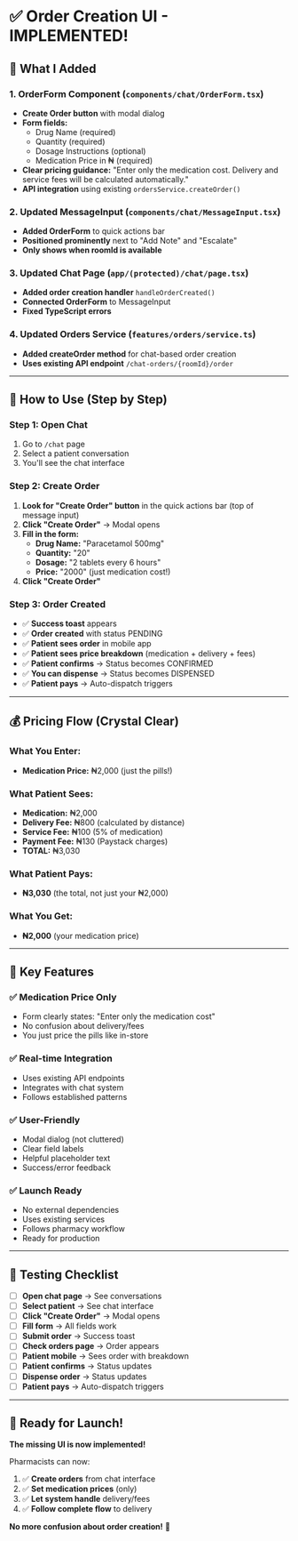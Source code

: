 # ✅ Order Creation UI - IMPLEMENTED!

## 🎯 What I Added

### **1. OrderForm Component** (`components/chat/OrderForm.tsx`)
- **Create Order button** with modal dialog
- **Form fields:**
  - Drug Name (required)
  - Quantity (required) 
  - Dosage Instructions (optional)
  - Medication Price in ₦ (required)
- **Clear pricing guidance:** "Enter only the medication cost. Delivery and service fees will be calculated automatically."
- **API integration** using existing `ordersService.createOrder()`

### **2. Updated MessageInput** (`components/chat/MessageInput.tsx`)
- **Added OrderForm** to quick actions bar
- **Positioned prominently** next to "Add Note" and "Escalate"
- **Only shows when roomId is available**

### **3. Updated Chat Page** (`app/(protected)/chat/page.tsx`)
- **Added order creation handler** `handleOrderCreated()`
- **Connected OrderForm** to MessageInput
- **Fixed TypeScript errors**

### **4. Updated Orders Service** (`features/orders/service.ts`)
- **Added createOrder method** for chat-based order creation
- **Uses existing API endpoint** `/chat-orders/{roomId}/order`

---

## 🚀 How to Use (Step by Step)

### **Step 1: Open Chat**
1. Go to `/chat` page
2. Select a patient conversation
3. You'll see the chat interface

### **Step 2: Create Order**
1. **Look for "Create Order" button** in the quick actions bar (top of message input)
2. **Click "Create Order"** → Modal opens
3. **Fill in the form:**
   - **Drug Name:** "Paracetamol 500mg"
   - **Quantity:** "20"
   - **Dosage:** "2 tablets every 6 hours"
   - **Price:** "2000" (just medication cost!)
4. **Click "Create Order"**

### **Step 3: Order Created**
- ✅ **Success toast** appears
- ✅ **Order created** with status PENDING
- ✅ **Patient sees order** in mobile app
- ✅ **Patient sees price breakdown** (medication + delivery + fees)
- ✅ **Patient confirms** → Status becomes CONFIRMED
- ✅ **You can dispense** → Status becomes DISPENSED
- ✅ **Patient pays** → Auto-dispatch triggers

---

## 💰 Pricing Flow (Crystal Clear)

### **What You Enter:**
- **Medication Price:** ₦2,000 (just the pills!)

### **What Patient Sees:**
- **Medication:** ₦2,000
- **Delivery Fee:** ₦800 (calculated by distance)
- **Service Fee:** ₦100 (5% of medication)
- **Payment Fee:** ₦130 (Paystack charges)
- **TOTAL:** ₦3,030

### **What Patient Pays:**
- **₦3,030** (the total, not just your ₦2,000)

### **What You Get:**
- **₦2,000** (your medication price)

---

## 🎯 Key Features

### **✅ Medication Price Only**
- Form clearly states: "Enter only the medication cost"
- No confusion about delivery/fees
- You just price the pills like in-store

### **✅ Real-time Integration**
- Uses existing API endpoints
- Integrates with chat system
- Follows established patterns

### **✅ User-Friendly**
- Modal dialog (not cluttered)
- Clear field labels
- Helpful placeholder text
- Success/error feedback

### **✅ Launch Ready**
- No external dependencies
- Uses existing services
- Follows pharmacy workflow
- Ready for production

---

## 🧪 Testing Checklist

- [ ] **Open chat page** → See conversations
- [ ] **Select patient** → See chat interface  
- [ ] **Click "Create Order"** → Modal opens
- [ ] **Fill form** → All fields work
- [ ] **Submit order** → Success toast
- [ ] **Check orders page** → Order appears
- [ ] **Patient mobile** → Sees order with breakdown
- [ ] **Patient confirms** → Status updates
- [ ] **Dispense order** → Status updates
- [ ] **Patient pays** → Auto-dispatch triggers

---

## 🎉 Ready for Launch!

**The missing UI is now implemented!** 

Pharmacists can now:
1. ✅ **Create orders** from chat interface
2. ✅ **Set medication prices** (only)
3. ✅ **Let system handle** delivery/fees
4. ✅ **Follow complete flow** to delivery

**No more confusion about order creation!** 🚀
